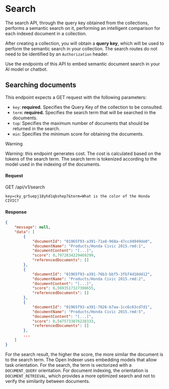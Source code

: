 # Search

The search API, through the query key obtained from the collections, performs a semantic search on it, performing an intelligent comparison for each indexed document in a collection.

After creating a collection, you will obtain a **query key**, which will be used to perform the semantic search in your collection. The search routes do not need to be identified by an `Authorization` header.

Use the endpoints of this API to embed semantic document search in your AI model or chatbot.

## Searching documents

This endpoint expects a GET request with the following parameters:

- `key`: **required.** Specifies the Query Key of the collection to be consulted.
- `term`: **required.** Specifies the search term that will be searched in the documents.
- `top`: Specifies the maximum number of documents that should be returned in the search.
- `min`: Specifies the minimum score for obtaining the documents.

> [!WARNING]
>
> Warning: this endpoint generates cost. The cost is calculated based on the tokens of the search term. The search term is tokenized according to the model used in the indexing of the documents.

#### Request

<div class="request-item post">
    <span>GET</span>
    <span>
        /api/v1/search
    </span>
</div>

```text
key=cky_gr5uepj18yhd1qbshep7&term=What is the color of the Honda CIVIC?
```

#### Response

```json
{
    "message": null,
    "data": [
        {
            "documentId": "01965f93-a391-71a8-968a-47ccd4949de0",
            "documentName": "Products/Honda Civic 2015.rmd:1",
            "documentContent": "[...]",
            "score": 0.7972834229469299,
            "referencedDocuments": []
        },
        {
            "documentId": "01965f93-a391-76b3-bbf5-3fb74d10d412",
            "documentName": "Products/Honda Civic 2015.rmd:2",
            "documentContent": "[...]",
            "score": 0.5693517327308655,
            "referencedDocuments": []
        },
        {
            "documentId": "01965f93-a391-7026-b7aa-1cc6c63cd7d1",
            "documentName": "Products/Honda Civic 2015.rmd:5",
            "documentContent": "[...]",
            "score": 0.5475733876228333,
            "referencedDocuments": []
        },
        ...
    ]
}
```

For the search result, the higher the score, the more similar the document is to the search term. The Open Indexer uses embedding models that allow task orientation. For the search, the term is vectorized with a `DOCUMENT_QUERY` orientation. For document indexing, the orientation is `DOCUMENT_RETRIEVAL`, which provides a more optimized search and not to verify the similarity between documents.
